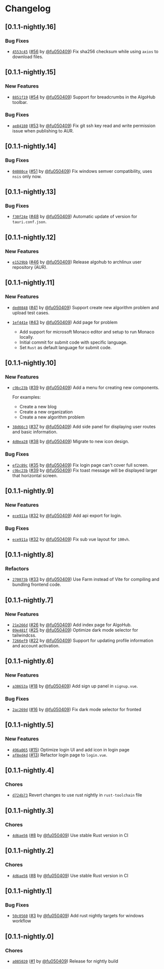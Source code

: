 # Changelog

## \[0.1.1-nightly.16]

### Bug Fixes

- [`4553c45`](https://github.com/swpu-acm/algohub.git/commit/4553c45ca3a44492c4b4c86e38f7a33c3646da41) ([#56](https://github.com/swpu-acm/algohub.git/pull/56) by [@fu050409](https://github.com/swpu-acm/algohub.git/../../fu050409)) Fix sha256 checksum while using `axios` to download files.

## \[0.1.1-nightly.15]

### New Features

- [`8851f19`](https://github.com/swpu-acm/algohub.git/commit/8851f1989d7bb68eae8938ff4eefa37360bb09a8) ([#54](https://github.com/swpu-acm/algohub.git/pull/54) by [@fu050409](https://github.com/swpu-acm/algohub.git/../../fu050409)) Support for breadcrumbs in the AlgoHub toolbar.

### Bug Fixes

- [`ae84180`](https://github.com/swpu-acm/algohub.git/commit/ae8418060ec6f9b45974dd255e0bc5da2c333205) ([#53](https://github.com/swpu-acm/algohub.git/pull/53) by [@fu050409](https://github.com/swpu-acm/algohub.git/../../fu050409)) Fix git ssh key read and write permission issue when publishing to AUR.

## \[0.1.1-nightly.14]

### Bug Fixes

- [`04080ce`](https://github.com/swpu-acm/algohub.git/commit/04080ce145e257f6e55e567e7bd3f9c3e9a15628) ([#51](https://github.com/swpu-acm/algohub.git/pull/51) by [@fu050409](https://github.com/swpu-acm/algohub.git/../../fu050409)) Fix windows semver compatibility, uses `nsis` only now.

## \[0.1.1-nightly.13]

### Bug Fixes

- [`f30f24e`](https://github.com/swpu-acm/algohub.git/commit/f30f24e95ded09eeb814e73fa855bf6003b97cd0) ([#48](https://github.com/swpu-acm/algohub.git/pull/48) by [@fu050409](https://github.com/swpu-acm/algohub.git/../../fu050409)) Automatic update of version for `tauri.conf.json`.

## \[0.1.1-nightly.12]

### New Features

- [`e1529bb`](https://github.com/swpu-acm/algohub.git/commit/e1529bb4ac8a966808f865f39e041549e9deea00) ([#46](https://github.com/swpu-acm/algohub.git/pull/46) by [@fu050409](https://github.com/swpu-acm/algohub.git/../../fu050409)) Release algohub to archlinux user repository (AUR).

## \[0.1.1-nightly.11]

### New Features

- [`ded0848`](https://github.com/swpu-acm/algohub.git/commit/ded0848add538f4a8a2b79fc76ded269121dcf48) ([#41](https://github.com/swpu-acm/algohub.git/pull/41) by [@fu050409](https://github.com/swpu-acm/algohub.git/../../fu050409)) Support create new algorithm problem and upload test cases.
- [`1ef441e`](https://github.com/swpu-acm/algohub.git/commit/1ef441e4a29c7c011797083cba20800992ddb11b) ([#43](https://github.com/swpu-acm/algohub.git/pull/43) by [@fu050409](https://github.com/swpu-acm/algohub.git/../../fu050409)) Add page for problem

  - Add support for microsoft Monaco editor and setup to run Monaco locally.
  - Initial commit for submit code with specific language.
  - Set `Rust` as default language for submit code.

## \[0.1.1-nightly.10]

### New Features

- [`c9bc23b`](https://github.com/swpu-acm/algohub.git/commit/c9bc23b87ee27752316ad04c05502cd93f1bec60) ([#39](https://github.com/swpu-acm/algohub.git/pull/39) by [@fu050409](https://github.com/swpu-acm/algohub.git/../../fu050409)) Add a menu for creating new components.

  For examples:

  - Create a new blog
  - Create a new organization
  - Create a new algorithm problem
- [`38d66c3`](https://github.com/swpu-acm/algohub.git/commit/38d66c3cdd0fffaed45c028e8c592be2357ff270) ([#37](https://github.com/swpu-acm/algohub.git/pull/37) by [@fu050409](https://github.com/swpu-acm/algohub.git/../../fu050409)) Add side panel for displaying user routes and basic information.
- [`4d0ea28`](https://github.com/swpu-acm/algohub.git/commit/4d0ea28e94eabe3ff555fd0cd6d2029240e6a758) ([#38](https://github.com/swpu-acm/algohub.git/pull/38) by [@fu050409](https://github.com/swpu-acm/algohub.git/../../fu050409)) Migrate to new icon design.

### Bug Fixes

- [`ef2c89c`](https://github.com/swpu-acm/algohub.git/commit/ef2c89ccfe1f053dd690d2edd68d0cbcd1c73f03) ([#35](https://github.com/swpu-acm/algohub.git/pull/35) by [@fu050409](https://github.com/swpu-acm/algohub.git/../../fu050409)) Fix login page can't cover full screen.
- [`c9bc23b`](https://github.com/swpu-acm/algohub.git/commit/c9bc23b87ee27752316ad04c05502cd93f1bec60) ([#39](https://github.com/swpu-acm/algohub.git/pull/39) by [@fu050409](https://github.com/swpu-acm/algohub.git/../../fu050409)) Fix toast message will be displayed larger that horizontal screen.

## \[0.1.1-nightly.9]

### New Features

- [`ece911a`](https://github.com/swpu-acm/algohub.git/commit/ece911a71d682ce8487ac0a76c1ea28a46b78e9e) ([#32](https://github.com/swpu-acm/algohub.git/pull/32) by [@fu050409](https://github.com/swpu-acm/algohub.git/../../fu050409)) Add api export for login.

### Bug Fixes

- [`ece911a`](https://github.com/swpu-acm/algohub.git/commit/ece911a71d682ce8487ac0a76c1ea28a46b78e9e) ([#32](https://github.com/swpu-acm/algohub.git/pull/32) by [@fu050409](https://github.com/swpu-acm/algohub.git/../../fu050409)) Fix sub vue layout for `100vh`.

## \[0.1.1-nightly.8]

### Refactors

- [`270073b`](https://github.com/swpu-acm/algohub.git/commit/270073bf7dda64da47dbe9da2a7de2a79cb0d4a6) ([#33](https://github.com/swpu-acm/algohub.git/pull/33) by [@fu050409](https://github.com/swpu-acm/algohub.git/../../fu050409)) Use Farm instead of Vite for compiling and bundling frontend code.

## \[0.1.1-nightly.7]

### New Features

- [`21e266d`](https://github.com/swpu-acm/algohub.git/commit/21e266da2898a71f2b2137719042edc53852a736) ([#26](https://github.com/swpu-acm/algohub.git/pull/26) by [@fu050409](https://github.com/swpu-acm/algohub.git/../../fu050409)) Add index page for AlgoHub.
- [`09e481f`](https://github.com/swpu-acm/algohub.git/commit/09e481f3ab147434ba823f597877ead61f167460) ([#25](https://github.com/swpu-acm/algohub.git/pull/25) by [@fu050409](https://github.com/swpu-acm/algohub.git/../../fu050409)) Optimize dark mode selector for tailwindcss.
- [`7266ef9`](https://github.com/swpu-acm/algohub.git/commit/7266ef9f0ae2eaa87e6ca947dd7021d231caa3e6) ([#22](https://github.com/swpu-acm/algohub.git/pull/22) by [@fu050409](https://github.com/swpu-acm/algohub.git/../../fu050409)) Support for updating profile information and account activation.

## \[0.1.1-nightly.6]

### New Features

- [`a38653a`](https://github.com/swpu-acm/algohub.git/commit/a38653aeeb0d2b349308ad716cf738b032d93cd7) ([#18](https://github.com/swpu-acm/algohub.git/pull/18) by [@fu050409](https://github.com/swpu-acm/algohub.git/../../fu050409)) Add sign up panel in `signup.vue`.

### Bug Fixes

- [`2ac269d`](https://github.com/swpu-acm/algohub.git/commit/2ac269d3d48b2aa16b5e3e16b1ea20fa9f52c818) ([#16](https://github.com/swpu-acm/algohub.git/pull/16) by [@fu050409](https://github.com/swpu-acm/algohub.git/../../fu050409)) Fix dark mode selector for fronted

## \[0.1.1-nightly.5]

### New Features

- [`496a065`](https://github.com/swpu-acm/algohub.git/commit/496a06552a3f0135a8b3f4e7c25f8986732b040a) ([#15](https://github.com/swpu-acm/algohub.git/pull/15)) Optimize login UI and add icon in login page
- [`af8ed4d`](https://github.com/swpu-acm/algohub.git/commit/af8ed4d906fb08e72b8c30c128330e32d9c21973) ([#13](https://github.com/swpu-acm/algohub.git/pull/13)) Refactor login page to `login.vue`.

## \[0.1.1-nightly.4]

### Chores

- [`d724b73`](https://github.com/swpu-acm/algohub.git/commit/d724b739eff3a11463f0827f3f2d289cc2d3da1a) Revert changes to use rust nightly in `rust-toolchain` file

## \[0.1.1-nightly.3]

### Chores

- [`4d6ae56`](https://github.com/swpu-acm/algohub.git/commit/4d6ae5633223dd93fc25357610ff20b75c9153dc) ([#8](https://github.com/swpu-acm/algohub.git/pull/8) by [@fu050409](https://github.com/swpu-acm/algohub.git/../../fu050409)) Use stable Rust version in CI

## \[0.1.1-nightly.2]

### Chores

- [`4d6ae56`](https://github.com/swpu-acm/algohub.git/commit/4d6ae5633223dd93fc25357610ff20b75c9153dc) ([#8](https://github.com/swpu-acm/algohub.git/pull/8) by [@fu050409](https://github.com/swpu-acm/algohub.git/../../fu050409)) Use stable Rust version in CI

## \[0.1.1-nightly.1]

### Bug Fixes

- [`50c0560`](https://github.com/swpu-acm/algohub.git/commit/50c0560c5cfb73605765f5086f4c5d7a2da181cd) ([#3](https://github.com/swpu-acm/algohub.git/pull/3) by [@fu050409](https://github.com/swpu-acm/algohub.git/../../fu050409)) Add rust nightly targets for windows workflow

## \[0.1.1-nightly.0]

### Chores

- [`a085020`](https://github.com/swpu-acm/algohub.git/commit/a0850202757ed5dc4eb793d7b68f90519885a9e1) ([#1](https://github.com/swpu-acm/algohub.git/pull/1) by [@fu050409](https://github.com/swpu-acm/algohub.git/../../fu050409)) Release for nightly build
